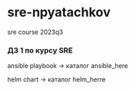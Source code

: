 # sre-npyatachkov
sre course 2023q3
### ДЗ 1 по курсу SRE 
ansible playbook -> каталог ansible_here

helm chart -> каталог helm_herre
